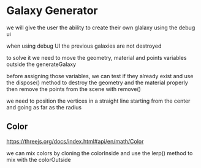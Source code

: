 # Galaxy Generator
we will give the user the ability to create their own glalaxy using the debug ui

when using debug UI the previous galaxies are not destroyed

to solve it we need to move the geometry, material and points variables outside the generateGalaxy

before assigning those variables, we can test if they already exist and use the dispose() method to destroy the geometry and the material properly then remove the points from the scene with remove()

we need to position the vertices in a straight line starting from the center and going as far as the radius 

## Color

https://threejs.org/docs/index.html#api/en/math/Color

we can mix colors by cloning the colorInside and use the lerp() method to mix with the colorOutside